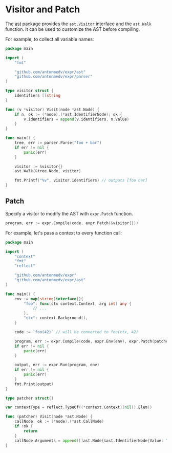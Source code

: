 # Visitor and Patch

The [ast](https://pkg.go.dev/github.com/antonmedv/expr/ast?tab=doc) package 
provides the `ast.Visitor` interface and the `ast.Walk` function. It can be
used to customize the AST before compiling.

For example, to collect all variable names:

```go
package main

import (
	"fmt"

	"github.com/antonmedv/expr/ast"
	"github.com/antonmedv/expr/parser"
)

type visitor struct {
	identifiers []string
}

func (v *visitor) Visit(node *ast.Node) {
	if n, ok := (*node).(*ast.IdentifierNode); ok {
		v.identifiers = append(v.identifiers, n.Value)
	}
}

func main() {
	tree, err := parser.Parse("foo + bar")
	if err != nil {
		panic(err)
	}

	visitor := &visitor{}
	ast.Walk(&tree.Node, visitor)

	fmt.Printf("%v", visitor.identifiers) // outputs [foo bar]
}
```

## Patch

Specify a visitor to modify the AST with `expr.Patch` function.  

```go
program, err := expr.Compile(code, expr.Patch(&visitor{}))
```
 
For example, let's pass a context to every function call:

```go
package main

import (
	"context"
	"fmt"
	"reflect"

	"github.com/antonmedv/expr"
	"github.com/antonmedv/expr/ast"
)

func main() {
	env := map[string]interface{}{
		"foo": func(ctx context.Context, arg int) any {
			// ...
		},
		"ctx": context.Background(),
	}

	code := `foo(42)` // will be converted to foo(ctx, 42)

	program, err := expr.Compile(code, expr.Env(env), expr.Patch(patcher{}))
	if err != nil {
		panic(err)
	}

	output, err := expr.Run(program, env)
	if err != nil {
		panic(err)
	}
	fmt.Print(output)
}

type patcher struct{}

var contextType = reflect.TypeOf((*context.Context)(nil)).Elem()

func (patcher) Visit(node *ast.Node) {
	callNode, ok := (*node).(*ast.CallNode)
	if !ok {
		return
	}
	callNode.Arguments = append([]ast.Node{&ast.IdentifierNode{Value: "ctx"}}, callNode.Arguments...)
}

```
